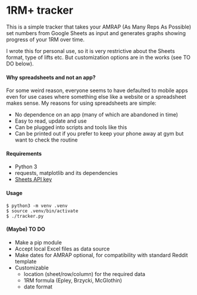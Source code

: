 # 1RM+ tracker
This is a simple tracker that takes your AMRAP (As Many Reps As Possible) set numbers from Google Sheets as input and 
generates graphs showing progress of your 1RM over time. 

I wrote this for personal use, so it is very restrictive about the Sheets format, type of lifts etc. But customization 
options are in the works (see TO DO below).

#### Why spreadsheets and not an app?
For some weird reason, everyone seems to have defaulted to mobile apps even for use cases where something else like a 
website or a spreadsheet makes sense. My reasons for using spreadsheets are simple:
* No dependence on an app (many of which are abandoned in time)
* Easy to read, update and use
* Can be plugged into scripts and tools like this
* Can be printed out if you prefer to keep your phone away at gym but want to check the routine

#### Requirements
* Python 3
* requests, matplotlib and its dependencies
* [Sheets API key](https://developers.google.com/sheets/api/quickstart/python)

#### Usage
```
$ python3 -m venv .venv
$ source .venv/bin/activate
$ ./tracker.py
```

#### (Maybe) TO DO
* Make a pip module
* Accept local Excel files as data source
* Make dates for AMRAP optional, for compatibility with standard Reddit template
* Customizable
    * location (sheet/row/column) for the required data
    * 1RM formula (Epley, Brzycki, McGlothin)
    * date format